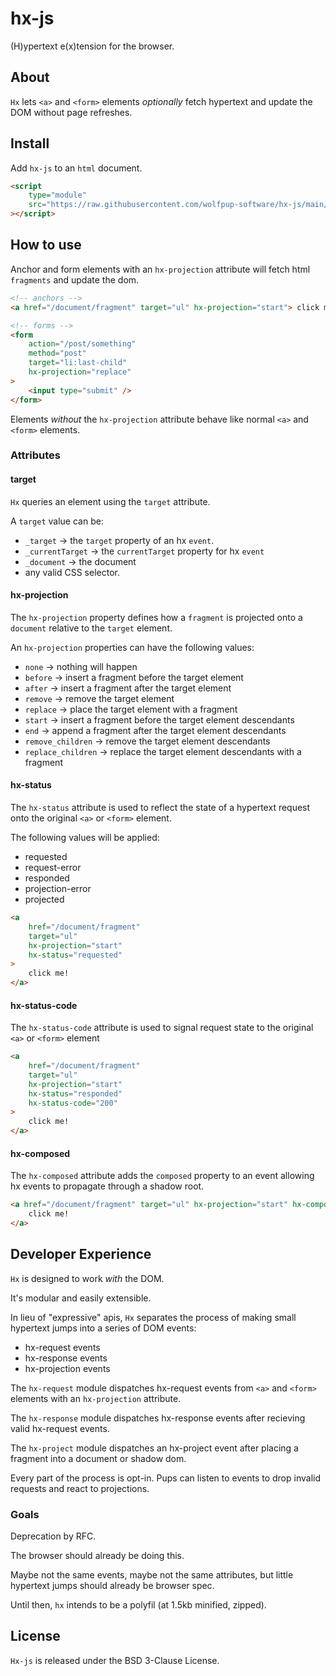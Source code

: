 # hx-js

(H)ypertext e(x)tension for the browser.

## About

`Hx` lets `<a>` and `<form>` elements _optionally_ fetch hypertext and update the DOM without page refreshes.

## Install

Add `hx-js` to an `html` document.

```html
<script
	type="module"
	src="https://raw.githubusercontent.com/wolfpup-software/hx-js/main/hx/dist/hx.js"
></script>
```

## How to use

Anchor and form elements with an `hx-projection` attribute will fetch html `fragments` and update the dom.

```html
<!-- anchors -->
<a href="/document/fragment" target="ul" hx-projection="start"> click me! </a>

<!-- forms -->
<form
	action="/post/something"
	method="post"
	target="li:last-child"
	hx-projection="replace"
>
	<input type="submit" />
</form>
```

Elements _without_ the `hx-projection` attribute behave like normal `<a>` and `<form>` elements.

### Attributes

#### target

`Hx` queries an element using the `target` attribute.

A `target` value can be:

- `_target` -> the `target` property of an hx `event`.
- `_currentTarget` -> the `currentTarget` property for hx `event`
- `_document` -> the document
- any valid CSS selector.

#### hx-projection

The `hx-projection` property defines how a `fragment` is projected onto a `document` relative to the `target` element.

An `hx-projection` properties can have the following values:

- `none` -> nothing will happen
- `before` -> insert a fragment before the target element
- `after` -> insert a fragment after the target element
- `remove` -> remove the target element
- `replace` -> place the target element with a fragment
- `start` -> insert a fragment before the target element descendants
- `end` -> append a fragment after the target element descendants
- `remove_children` -> remove the target element descendants
- `replace_children` -> replace the target element descendants with a fragment

#### hx-status

The `hx-status` attribute is used to reflect the state of a hypertext request onto the original `<a>` or `<form>` element.

The following values will be applied:

- requested
- request-error
- responded
- projection-error
- projected

```html
<a
	href="/document/fragment"
	target="ul"
	hx-projection="start"
	hx-status="requested"
>
	click me!
</a>
```

#### hx-status-code

The `hx-status-code` attribute is used to signal request state to the original `<a>` or `<form>` element

```html
<a
	href="/document/fragment"
	target="ul"
	hx-projection="start"
	hx-status="responded"
	hx-status-code="200"
>
	click me!
</a>
```

#### hx-composed

The `hx-composed` attribute adds the `composed` property to an event allowing hx events to propagate through a shadow root.

```html
<a href="/document/fragment" target="ul" hx-projection="start" hx-composed>
	click me!
</a>
```

## Developer Experience

`Hx` is designed to work _with_ the DOM.

It's modular and easily extensible.

In lieu of "expressive" apis, `Hx` separates the process of making small hypertext jumps into a series of DOM events:

- hx-request events
- hx-response events
- hx-projection events

The `hx-request` module dispatches hx-request events from `<a>` and `<form>` elements with an `hx-projection` attribute.

The `hx-response` module dispatches hx-response events after recieving valid hx-request events.

The `hx-project` module dispatches an hx-project event after placing a fragment into a document or shadow dom.

Every part of the process is opt-in. Pups can listen to events to drop invalid requests and react to projections.

### Goals

Deprecation by RFC.

The browser should already be doing this.

Maybe not the same events, maybe not the same attributes, but little hypertext jumps should already be browser spec.

Until then, `hx` intends to be a polyfil (at 1.5kb minified, zipped).

## License

`Hx-js` is released under the BSD 3-Clause License.
